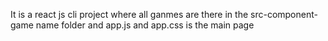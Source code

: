 It is a react js cli project where all ganmes are there in the src-component-game name folder and app.js and app.css is the main page
